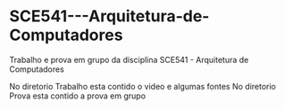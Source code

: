 # SCE541---Arquitetura-de-Computadores
Trabalho e prova em grupo da disciplina SCE541 - Arquitetura de Computadores

No diretorio Trabalho esta contido o video e algumas fontes
No diretorio Prova esta contido a prova em grupo

